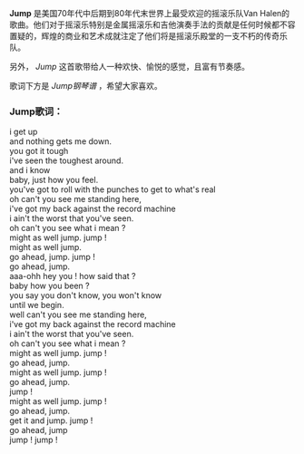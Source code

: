 

**Jump** 是美国70年代中后期到80年代末世界上最受欢迎的摇滚乐队Van
Halen的歌曲。他们对于摇滚乐特别是金属摇滚乐和吉他演奏手法的贡献是任何时候都不容置疑的，辉煌的商业和艺术成就注定了他们将是摇滚乐殿堂的一支不朽的传奇乐队。

另外， _Jump_ 这首歌带给人一种欢快、愉悦的感觉，且富有节奏感。

歌词下方是 _Jump钢琴谱_ ，希望大家喜欢。

### Jump歌词：

i get up  
and nothing gets me down.  
you got it tough  
i've seen the toughest around.  
and i know  
baby, just how you feel.  
you've got to roll with the punches to get to what's real  
oh can't you see me standing here,  
i've got my back against the record machine  
i ain't the worst that you've seen.  
oh can't you see what i mean ?  
might as well jump. jump !  
might as well jump.  
go ahead, jump. jump !  
go ahead, jump.  
aaa-ohh hey you ! how said that ?  
baby how you been ?  
you say you don't know, you won't know  
until we begin.  
well can't you see me standing here,  
i've got my back against the record machine  
i ain't the worst that you've seen.  
oh can't you see what i mean ?  
might as well jump. jump !  
go ahead, jump.  
might as well jump. jump !  
go ahead, jump.  
jump !  
might as well jump. jump !  
go ahead, jump.  
get it and jump. jump !  
go ahead, jump  
jump ! jump !

